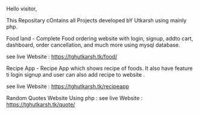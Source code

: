 Hello visitor,

This Repositary cOntains all Projects developed bY Utkarsh using mainly php.

Food land -
Complete Food ordering website with login, signup, addto cart, dashboard, order cancellation, and much more using mysql database.

see live Website :
<a href="https://tghutkarsh.tk/food/">https://tghutkarsh.tk/food/</a>



Recipe App -
Recipe App which shows recipe of foods. It also have feature ti login signup and user can also add recipe to website .

see live Website :
<a href="https://tghutkarsh.tk/recipeapp/">https://tghutkarsh.tk/recipeapp</a>

Random Quotes Website Using php :
see live Website :
<a href="https://tghutkarsh.tk/quote/">https://tghutkarsh.tk/quote/</a>
